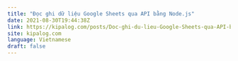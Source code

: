 ```yaml
---
title: "Đọc ghi dữ liệu Google Sheets qua API bằng Node.js"
date: 2021-08-30T19:44:38Z
link: https://kipalog.com/posts/Doc-ghi-du-lieu-Google-Sheets-qua-API-bang-Node-js?utm_medium=RSS&utm_source=news.12bit.vn
site: kipalog.com
language: Vietnamese
draft: false
---
```

